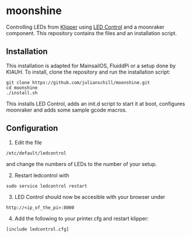 # moonshine
Controlling LEDs from [Klipper](https://www.klipper3d.org) using [LED Control](https://github.com/jackw01/led-control) and a moonraker component. This repository contains the files and an installation script. 

## Installation

This installation is adapted for MainsailOS, FluiddPi or a setup done by KIAUH.
To install, clone the repository and run the installation script:
```
git clone https://github.com/julianschill/moonshine.git
cd moonshine
./install.sh
```

This installs LED Control, adds an init.d script to start it at boot, configures moonraker and adds some sample gcode macros.

## Configuration

1. Edit the file
```
/etc/default/ledcontrol
```
and change the numbers of LEDs to the number of your setup. 

2. Restart ledcontrol with
```
sudo service ledcontrol restart
```

3. LED Control should now be accesible with your browser under

```http://<ip_of_the_pi>:8000```

4. Add the following to your printer.cfg and restart klipper:
```
[include ledcontrol.cfg]
```

